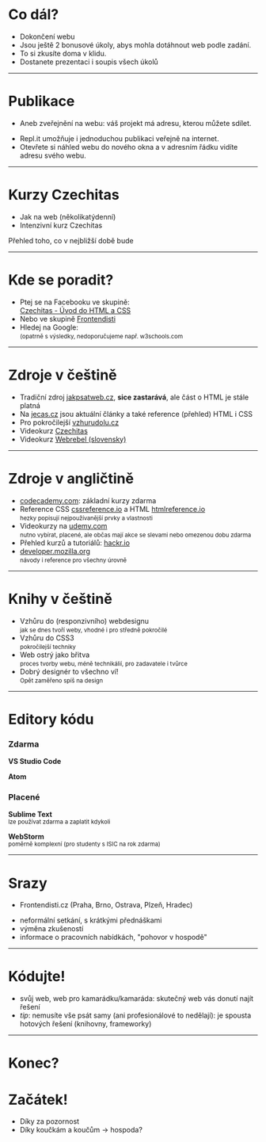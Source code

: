 <!-- .slide: data-state="c-slide-inter" -->

# Co dál?

>>>
* Dokončení webu
* Jsou ještě 2 bonusové úkoly, abys mohla dotáhnout web podle zadání.
* To si zkusíte doma v klidu.
* Dostanete prezentaci i soupis všech úkolů

---

# Publikace

* Aneb zveřejnění na webu: váš projekt má adresu, kterou můžete sdílet.

>>>
* Repl.it umožňuje i jednoduchou publikaci veřejně na internet.
* Otevřete si náhled webu do nového okna a v adresním řádku vidíte adresu svého webu.

---

# Kurzy Czechitas

* Jak na web (několikatýdenní)
* Intenzivní kurz Czechitas

>>>
Přehled toho, co v nejbližší době bude

---

# Kde se poradit?

* Ptej se na Facebooku ve skupině:<br>[Czechitas - Úvod do HTML a CSS](https://www.facebook.com/groups/700368416798259/)
* Nebo ve skupině [Frontendisti](https://www.facebook.com/groups/frontendisti)
* Hledej na Google: 
<br><small>(opatrně s výsledky, nedoporučujeme např. w3schools.com</small>

---

# Zdroje v češtině

* Tradiční zdroj [jakpsatweb.cz](https://www.jakpsatweb.cz/), **sice&nbsp;zastarává**, ale část o HTML je stále platná
* Na [jecas.cz](http://jecas.cz/) jsou aktuální články a také reference (přehled) HTML i CSS
* Pro pokročilejší [vzhurudolu.cz](https://www.vzhurudolu.cz)
* Videokurz [Czechitas](https://www.czechitas.cz/cs/blog/zaciname-s-it/online-kurz-uvod-do-html-css-1-lekce)
* Videokurz [Webrebel (slovensky)](https://www.youtube.com/watch?v=TSdaPU1mTBk)

---

# Zdroje v angličtině
 
* [codecademy.com](https://www.codecademy.com/): základní kurzy zdarma
* Reference CSS&nbsp;[cssreference.io](http://cssreference.io/) a HTML&nbsp;[htmlreference.io](http://htmlreference.io/)
<br><small>hezky popisují nejpoužívanější prvky a vlastnosti</small>
* Videokurzy na [udemy.com](https://www.udemy.com)
<br><small>nutno vybírat, placené, ale občas mají akce se slevami nebo omezenou dobu zdarma</small>
* Přehled kurzů a tutoriálů: [hackr.io](https://hackr.io/)
* [developer.mozilla.org](https://developer.mozilla.org/) 
<br><small>návody i reference pro všechny úrovně</small>

---

# Knihy v češtině

* Vzhůru do (responzivního) webdesignu
<br><small>jak se dnes tvoří weby, vhodné i pro středně pokročilé</small>
* Vzhůru do CSS3
<br><small>pokročilejší techniky</small>
* Web ostrý jako břitva
<br><small>proces tvorby webu, méně technikálií, pro zadavatele i tvůrce</small>
* Dobrý designér to všechno ví!
<br><small>Opět zaměřeno spíš na design</small>

---

# Editory kódu

### Zdarma
**VS Studio Code**

**Atom**

### Placené
**Sublime Text**
<br><small>lze používat zdarma a zaplatit kdykoli</small>

**WebStorm**
<br><small>poměrně komplexní (pro studenty s ISIC na rok zdarma)</small>

---

# Srazy

* Frontendisti.cz (Praha, Brno, Ostrava, Plzeň, Hradec)

>>>
* neformální setkání, s krátkými přednáškami
* výměna zkušeností
* informace o pracovních nabídkách, "pohovor v hospodě"

---

# Kódujte!

* svůj web, web pro kamarádku/kamaráda: skutečný web vás donutí najít řešení
* _tip_: nemusíte vše psát samy (ani profesionálové to nedělají): je spousta hotových řešení (knihovny, frameworky) 

---

<!-- .slide: data-state="c-slide-break" -->

# Konec?

<!-- .element: class="c-text-xs fragment fade-out" -->

# Začátek!
<!-- .element: class="c-text-xl fragment current-visible" -->

>>>
* Díky za pozornost
* Díky koučkám a koučům
-> hospoda?
